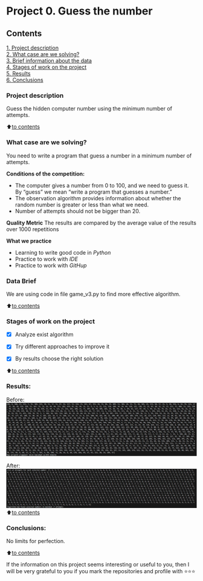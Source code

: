 # Project 0. Guess the number

## Contents
[1. Project description](README.md#Project-description)  
[2. What case are we solving?](README.md#What-case-are-we-solving)  
[3. Brief information about the data](README.md#Data-Brief)  
[4. Stages of work on the project](README.md#Stages-of-work-on-the-project)  
[5. Results](README.md#Results)  
[6. Conclusions](README.md#Conclusions)  

### Project description
Guess the hidden computer number using the minimum number of attempts.

:arrow_up:[to contents](README.md#Contents)


### What case are we solving?
You need to write a program that guess a number in a minimum number of attempts.

**Conditions of the competition:**
- The computer gives a number from 0 to 100, and we need to guess it. By “guess” we mean “write a program that guesses a number.”
- The observation algorithm provides information about whether the random number is greater or less than what we need.
- Number of attempts should not be bigger than 20.  

**Quality Metric**
The results are compared by the average value of the results over 1000 repetitions

**What we practice**
- Learning to write good code in *Python*
- Practice to work with *IDE*
- Practice to work with *GitHup*


### Data Brief
We are using code in file game_v3.py to find more effective algorithm. 
  
:arrow_up:[to contents](README.md#Contents)


### Stages of work on the project
- [x] Analyze exist algorithm
- [x] Try different approaches to improve it
- [x] By results choose the right solution


:arrow_up:[to contents](README.md#Contents)


### Results:
Before:
![](data/before.png)

After:
![](data/after.png)
:arrow_up:[to contents](README.md#Contents)


### Conclusions:
No limits for perfection.

:arrow_up:[to contents](README.md#Contents)


If the information on this project seems interesting or useful to you, then I will be very grateful to you if you mark the repositories and profile with ⭐️⭐️⭐️
